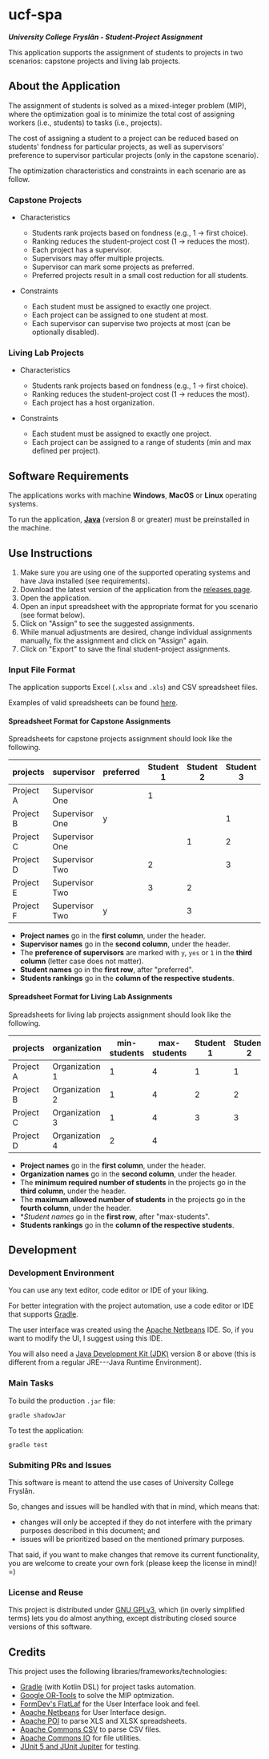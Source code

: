 # ucf-spa

**_University College Fryslân - Student-Project Assignment_**

This application supports the assignment of students to projects in two scenarios: capstone projects and living lab projects.

## About the Application

The assignment of students is solved as a mixed-integer problem (MIP), where the optimization goal is to minimize the total cost of assigning workers (i.e., students) to tasks (i.e., projects).

The cost of assigning a student to a project can be reduced based on students' fondness for particular projects, as well as supervisors' preference to supervisor particular projects (only in the capstone scenario).

The optimization characteristics and constraints in each scenario are as follow.

### Capstone Projects

- Characteristics
  - Students rank projects based on fondness (e.g., 1 -> first choice).
  - Ranking reduces the student-project cost (1 -> reduces the most).
  - Each project has a supervisor.
  - Supervisors may offer multiple projects.
  - Supervisor can mark some projects as preferred.
  - Preferred projects result in a small cost reduction for all students.

- Constraints
  - Each student must be assigned to exactly one project.
  - Each project can be assigned to one student at most.
  - Each supervisor can supervise two projects at most (can be optionally disabled).

### Living Lab Projects

- Characteristics
  - Students rank projects based on fondness (e.g., 1 -> first choice).
  - Ranking reduces the student-project cost (1 -> reduces the most).
  - Each project has a host organization.

- Constraints
  - Each student must be assigned to exactly one project.
  - Each project can be assigned to a range of students (min and max defined per project).

## Software Requirements

The applications works with machine **Windows**, **MacOS** or **Linux** operating systems.

To run the application, [**Java**](https://java.com/en/download/help/download_options.html) (version 8 or greater) must be preinstalled in the machine.

## Use Instructions

1. Make sure you are using one of the supported operating systems and have Java installed (see requirements).
1. Download the latest version of the application from the [releases page](https://github.com/feitosa-daniel/ucf-spa/releases).
1. Open the application.
1. Open an input spreadsheet with the appropriate format for you scenario (see format below).
1. Click on "Assign" to see the suggested assignments.
1. While manual adjustments are desired, change individual assignments manually, fix the assignment and click on "Assign" again.
1. Click on "Export" to save the final student-project assignments.

### Input File Format

The application supports Excel (`.xlsx` and `.xls`) and CSV spreadsheet files.

Examples of valid spreadsheets can be found [here](src/test/resources).

#### **Spreadsheet Format for Capstone Assignments**

Spreadsheets for capstone projects assignment should look like the following.

|projects |supervisor    |preferred|Student 1|Student 2|Student 3|
|---------|--------------|---------|---------|---------|---------|
|Project A|Supervisor One|         |    1    |         |         |
|Project B|Supervisor One|    y    |         |         |    1    |
|Project C|Supervisor One|         |         |    1    |    2    |
|Project D|Supervisor Two|         |    2    |         |    3    |
|Project E|Supervisor Two|         |    3    |    2    |         |
|Project F|Supervisor Two|    y    |         |    3    |         |

- **Project names** go in the **first column**, under the header.
- **Supervisor names** go in the **second column**, under the header.
- The **preference of supervisors** are marked with `y`, `yes` or `1` in the **third column** (letter case does not matter).
- **Student names** go in the **first row**, after "preferred".
- **Students rankings** go in the **column of the respective students**.

#### **Spreadsheet Format for Living Lab Assignments**

Spreadsheets for living lab projects assignment should look like the following.

|projects |organization  |min-students|max-students|Student 1|Student 2|Student 3|Student 4|Student 5|
|---------|--------------|------------|------------|---------|---------|---------|---------|---------|
|Project A|Organization 1|      1     |      4     |    1    |    1    |         |    1    |         | 
|Project B|Organization 2|      1     |      4     |    2    |    2    |    1    |         |    3    | 
|Project C|Organization 3|      1     |      4     |    3    |    3    |    2    |    3    |    1    | 
|Project D|Organization 4|      2     |      4     |         |         |    3    |    2    |    2    | 

- **Project names** go in the **first column**, under the header.
- **Organization names** go in the **second column**, under the header.
- The **minimum required number of students** in the projects go in the **third column**, under the header.
- The **maximum allowed number of students** in the projects go in the **fourth column**, under the header.
- **Student names* go in the **first row**, after "max-students".
- **Students rankings** go in the **column of the respective students**.

## Development

### Development Environment

You can use any text editor, code editor or IDE of your liking.

For better integration with the project automation, use a code editor or IDE that supports [Gradle](https://gradle.org/).

The user interface was created using the [Apache Netbeans](https://netbeans.apache.org/) IDE. So, if you want to modify the UI, I suggest using this IDE.

You will also need a [Java Development Kit (JDK)](https://java.com/en/download/help/develop.html) version 8 or above (this is different from a regular JRE---Java Runtime Environment).

### Main Tasks

To build the production `.jar` file:
```shell
gradle shadowJar
```

To test the application:
```shell
gradle test
```

### Submiting PRs and Issues

This software is meant to attend the use cases of University College Fryslân.

So, changes and issues will be handled with that in mind, which means that:
- changes will only be accepted if they do not interfere with the primary purposes described in this document; and
- issues will be prioritized based on the mentioned primary purposes.

That said, if you want to make changes that remove its current functionality, you are welcome to create your own fork (please keep the license in mind)! =)

### License and Reuse

This project is distributed under [GNU GPLv3](LICENSE), which (in overly simplified terms) lets you do almost anything, except distributing closed source versions of this software.

## Credits

This project uses the following libraries/frameworks/technologies:
- [Gradle](https://gradle.org/) (with Kotlin DSL) for project tasks automation.
- [Google OR-Tools](https://developers.google.com/optimization) to solve the MIP optmization.
- [FormDev's FlatLaf](https://www.formdev.com/flatlaf/) for the User Interface look and feel.
- [Apache Netbeans](https://netbeans.apache.org/) for User Interface design.
- [Apache POI](https://poi.apache.org/) to parse XLS and XLSX spreadsheets.
- [Apache Commons CSV](https://commons.apache.org/proper/commons-csv/) to parse CSV files.
- [Apache Commons IO](http://commons.apache.org/proper/commons-io/) for file utilities.
- [JUnit 5 and JUnit Jupiter](https://junit.org/junit5) for testing.
